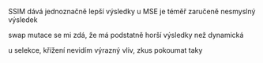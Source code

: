SSIM dává jednoznačně lepší výsledky
u MSE je téměř zaručeně nesmyslný výsledek

swap mutace se mi zdá, že má podstatně horší výsledky než dynamická

u selekce, křížení nevidím výrazný vliv, zkus pokoumat taky
